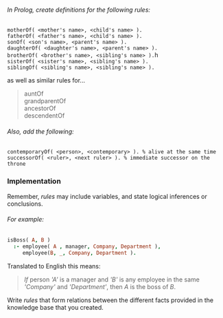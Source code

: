 ###### In Prolog, create definitions for the following rules:

`motherOf( <mother's name>, <child's name> ).`   
`fatherOf( <father's name>, <child's name> ).`   
`sonOf( <son's name>, <parent's name> ).`  
`daughterOf( <daughter's name>, <parent's name> ).`  
`brotherOf( <brother's name>, <sibling's name> ).`h  
`sisterOf( <sister's name>, <sibling's name> ).`  
`siblingOf( <sibling's name>, <sibling's name> ).`  

as well as similar rules for...
> auntOf  
> grandparentOf   
> ancestorOf  
> descendentOf  

###### Also, add the following:   

`contemporaryOf( <person>, <contemporary> ). % alive at the same time`  
`successorOf( <ruler>, <next ruler> ). % immediate successor on the throne`  

### Implementation
Remember, _rules_ may include variables, and state logical inferences or
conclusions.
###### For example:
```Prolog
isBoss( A, B )
  :- employee( A , manager, Company, Department ),
     employee(B, _, Company, Department ).
```  
Translated to English this means:
> _If_ person _'A'_ is a manager and _'B'_ is any employee in the same
_'Company'_ and _'Department'_, then _A_ is the boss of _B_.

Write _rules_ that form relations between the different facts provided in the
knowledge base that you created. 
